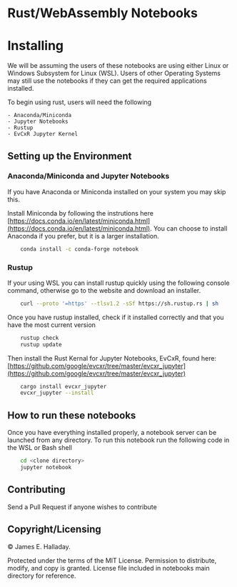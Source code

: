 # Rust/WebAssembly Notebooks

# Installing 

We will be assuming the users of these notebooks are using either Linux or Windows Subsystem for Linux (WSL). Users of other Operating Systems may still use the notebooks if they can get the required applications installed.

To begin using rust, users will need the following

    - Anaconda/Miniconda
    - Jupyter Notebooks
    - Rustup
    - EvCxR Jupyter Kernel


## Setting up the Environment

### Anaconda/Miniconda and Jupyter Notebooks

If you have Anaconda or Miniconda installed on your system you may skip this.

Install Miniconda by following the instrutions here [https://docs.conda.io/en/latest/miniconda.html](https://docs.conda.io/en/latest/miniconda.html). You can choose to install Anaconda if you prefer, but it is a larger installation.



```bash 
    conda install -c conda-forge notebook    
```

### Rustup

If your using WSL you can install rustup quickly using the following console command, otherwise go to the website and download an installer.

```bash
    curl --proto '=https' --tlsv1.2 -sSf https://sh.rustup.rs | sh
```

Once you have rustup installed, check if it installed correctly and that you have the most current version

```bash
    rustup check
    rustup update
```

Then install the Rust Kernal for Jupyter Notebooks, EvCxR, found here: [https://github.com/google/evcxr/tree/master/evcxr_jupyter](https://github.com/google/evcxr/tree/master/evcxr_jupyter)

```bash
    cargo install evcxr_jupyter
    evcxr_jupyter --install
```


## How to run these notebooks

Once you have everything installed properly, a notebook server can be launched from any directory. To run this notebook run the following code in the WSL or Bash shell

```bash
    cd <clone directory>
    jupyter notebook
```

## Contributing

Send a Pull Request if anyone wishes to contribute

## Copyright/Licensing

&copy; James E. Halladay.

Protected under the terms of the MIT License. Permission to distribute, modify, and copy is granted. License file included in notebooks main directory for reference.

